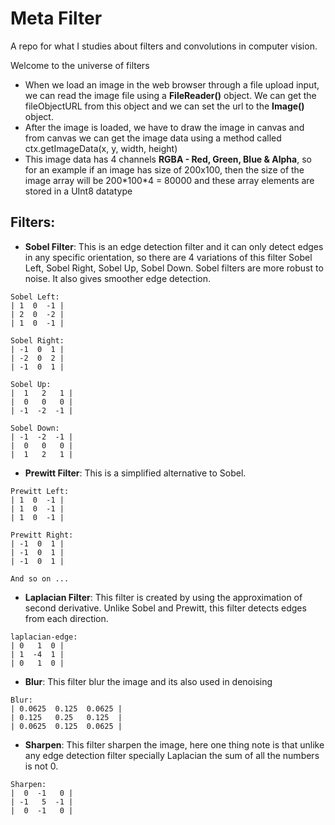 # Meta Filter

A repo for what I studies about filters and convolutions in computer vision.

Welcome to the universe of filters

- When we load an image in the web browser through a file upload input, we can read the image file using a **FileReader()** object. We can get the fileObjectURL from this object and we can set the url to the **Image()** object.
- After the image is loaded, we have to draw the image in canvas and from canvas we can get the image data using a method called ctx.getImageData(x, y, width, height)
- This image data has 4 channels **RGBA - Red, Green, Blue & Alpha**, so for an example if an image has size of 200x100, then the size of the image array will be 200\*100\*4 = 80000 and these array elements are stored in a UInt8 datatype

## Filters:
- **Sobel Filter**: This is an edge detection filter and it can only detect edges in any specific orientation, so there are 4 variations of this filter Sobel Left, Sobel Right, Sobel Up, Sobel Down. Sobel filters are more robust to noise. It also gives smoother edge detection.
```
Sobel Left:
| 1  0  -1 |
| 2  0  -2 |
| 1  0  -1 |

Sobel Right:
| -1  0  1 | 
| -2  0  2 |
| -1  0  1 |

Sobel Up:
|  1   2   1 | 
|  0   0   0 |
| -1  -2  -1 |

Sobel Down:
| -1  -2  -1 | 
|  0   0   0 |
|  1   2   1 |

```

- **Prewitt Filter**: This is a simplified alternative to Sobel.
```
Prewitt Left: 
| 1  0  -1 | 
| 1  0  -1 | 
| 1  0  -1 |

Prewitt Right: 
| -1  0  1 | 
| -1  0  1 | 
| -1  0  1 |

And so on ...

```

- **Laplacian Filter**: This filter is created by using the approximation of second derivative. Unlike Sobel and Prewitt, this filter detects edges from each direction.
```
laplacian-edge:
| 0   1  0 |
| 1  -4  1 |
| 0   1  0 |
```

- **Blur**: This filter blur the image and its also used in denoising
```
Blur:
| 0.0625  0.125  0.0625 |
| 0.125   0.25   0.125  |
| 0.0625  0.125  0.0625 |
```

- **Sharpen**: This filter sharpen the image, here one thing note is that unlike any edge detection filter specially Laplacian the sum of all the numbers is not 0.
```
Sharpen:
|  0  -1   0 |
| -1   5  -1 |
|  0  -1   0 |
``` 
